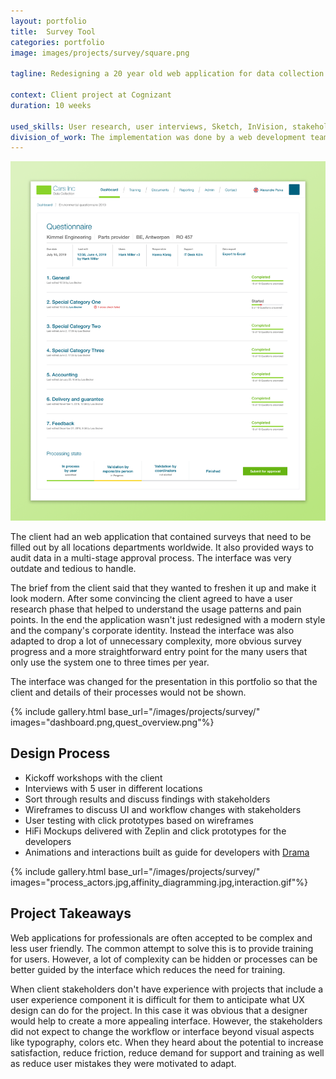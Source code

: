 ```yaml
---
layout: portfolio
title:  Survey Tool
categories: portfolio
image: images/projects/survey/square.png

tagline: Redesigning a 20 year old web application for data collection

context: Client project at Cognizant
duration: 10 weeks

used_skills: User research, user interviews, Sketch, InVision, stakeholder management
division_of_work: The implementation was done by a web development team
---
```


<div class="images">
    <a href="/images/projects/survey/quest_overview.png" class="float-right"><img src="/images/projects/survey/quest_overview.png"></a>
</div>

The client had an web application that contained surveys that need to be filled out by all locations departments worldwide. It also provided ways to audit data in a multi-stage approval process. The interface was very outdate and tedious to handle.

The brief from the client said that they wanted to freshen it up and make it look modern. After some convincing the client agreed to have a user research phase that helped to understand the usage patterns and pain points. In the end the application wasn't just redesigned with a modern style and the company's corporate identity. Instead the interface was also adapted to drop a lot of unnecessary complexity, more obvious survey progress and a more straightforward entry point for the many users that only use the system one to three times per year.

The interface was changed for the presentation in this portfolio so that the client and details of their processes would not be shown.


{% include gallery.html base_url="/images/projects/survey/"
                        images="dashboard.png,quest_overview.png"%}

## Design Process

- Kickoff workshops with the client
- Interviews with 5 user in different locations
- Sort through results and discuss findings with stakeholders
- Wireframes to discuss UI and workflow changes with stakeholders
- User testing with click prototypes based on wireframes
- HiFi Mockups delivered with Zeplin and click prototypes for the developers
- Animations and interactions built as guide for developers with [Drama](https://www.drama.app)

{% include gallery.html base_url="/images/projects/survey/"
                        images="process_actors.jpg,affinity_diagramming.jpg,interaction.gif"%}

## Project Takeaways

Web applications for professionals are often accepted to be complex and less user friendly. The common attempt to solve this is to provide training for users. However, a lot of complexity can be hidden or processes can be better guided by the interface which reduces the need for training.

When client stakeholders don't have experience with projects that include a user experience component it is difficult for them to anticipate what UX design can do for the project. In this case it was obvious that a designer would help to create a more appealing interface. However, the stakeholders did not expect to change the workflow or interface beyond visual aspects like typography, colors etc. When they heard about the potential to increase satisfaction, reduce friction, reduce demand for support and training as well as reduce user mistakes they were motivated to adapt.